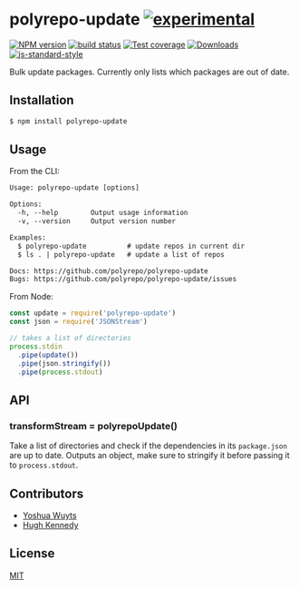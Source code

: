 # polyrepo-update [![experimental](https://img.shields.io/badge/stability-experimental-orange.svg?style=flat-square)](https://nodejs.org/api/documentation.html#documentation_stability_index)
[![NPM version][npm-image]][npm-url]
[![build status][travis-image]][travis-url]
[![Test coverage][codecov-image]][codecov-url]
[![Downloads][downloads-image]][downloads-url]
[![js-standard-style][standard-image]][standard-url]

Bulk update packages. Currently only lists which packages are out of date.

## Installation
```sh
$ npm install polyrepo-update
```

## Usage
From the CLI:
```txt
Usage: polyrepo-update [options]

Options:
  -h, --help        Output usage information
  -v, --version     Output version number

Examples:
  $ polyrepo-update          # update repos in current dir
  $ ls . | polyrepo-update   # update a list of repos

Docs: https://github.com/polyrepo/polyrepo-update
Bugs: https://github.com/polyrepo/polyrepo-update/issues
```

From Node:
```js
const update = require('polyrepo-update')
const json = require('JSONStream')

// takes a list of directories
process.stdin
  .pipe(update())
  .pipe(json.stringify())
  .pipe(process.stdout)
```

## API
### transformStream = polyrepoUpdate()
Take a list of directories and check if the dependencies in its `package.json`
are up to date. Outputs an object, make sure to stringify it before passing it
to `process.stdout`.

## Contributors
- [Yoshua Wuyts](https://github.com/yoshuawuyts)
- [Hugh Kennedy](https://github.com/hughsk)

## License
[MIT](https://tldrlegal.com/license/mit-license)

[npm-image]: https://img.shields.io/npm/v/polyrepo-update.svg?style=flat-square
[npm-url]: https://npmjs.org/package/polyrepo-update
[travis-image]: https://img.shields.io/travis/polyrepo/polyrepo-update/master.svg?style=flat-square
[travis-url]: https://travis-ci.org/polyrepo/polyrepo-update
[codecov-image]: https://img.shields.io/codecov/c/github/polyrepo/polyrepo-update/master.svg?style=flat-square
[codecov-url]: https://codecov.io/github/polyrepo/polyrepo-update
[downloads-image]: http://img.shields.io/npm/dm/polyrepo-update.svg?style=flat-square
[downloads-url]: https://npmjs.org/package/polyrepo-update
[standard-image]: https://img.shields.io/badge/code%20style-standard-brightgreen.svg?style=flat-square
[standard-url]: https://github.com/feross/standard
